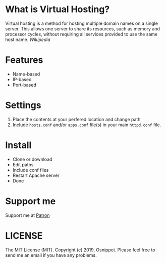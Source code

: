 # What is Virtual Hosting?
Virtual hosting is a method for hosting multiple domain names on a single server. This allows one server to share its resources, such as memory and processor cycles, without requiring all services provided to use the same host name. *Wikipedia*

# Features
* Name-based
* IP-based
* Port-based

# Settings
1. Place the contents at your perfered location and change path
2. Include ```hosts.conf``` and/or ```apps.conf``` file(s) in your main ```httpd.conf``` file.

# Install
- Clone or download
- Edit paths
- Include conf files
- Restart Apache server
- Done

# Support me
Support me at <a href="https://www.patreon.com/osnippet">Patron</a>

# LICENSE
The MIT License (MIT).
Copyright (c) 2019, Osnippet.
Please feel free to send me an email if you have any problems.